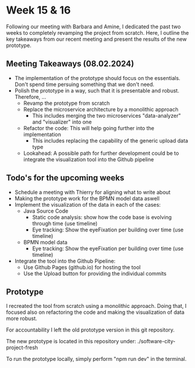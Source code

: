 # Week 15 & 16

Following our meeting with Barbara and Amine, I dedicated the past two weeks to completely revamping the project from scratch. Here, I outline the key takeaways from our recent meeting and present the results of the new prototype.

## Meeting Takeaways (08.02.2024)
* The implementation of the prototype should focus on the essentials. Don't spend time persuing something that we don't need.
* Polish the prototype in a way, such that it is presentable and robust. Therefore, ...
   * Revamp the prototype from scratch
   * Replace the microservice architecture by a monolithic approach
      * This includes merging the two microservices "data-analyzer" and "visualizer" into one
   * Refactor the code: This will help going further into the implementation
      * This includes replacing the capability of the generic upload data type
   * Lookahead: A possible path for further development could be to integrate the visualization tool into the Github pipeline


## Todo's for the upcoming weeks
* Schedule a meeting with Thierry for aligning what to write about
* Making the prototype work for the BPMN model data aswell
* Implement the visualization of the data in each of the cases:
   * Java Source Code
      * Static code analysis: show how the code base is evolving through time (use timeline)
      * Eye tracking: Show the eyeFixation per building over time (use timeline)
   * BPMN model data
      * Eye tracking: Show the eyeFixation per building over time (use timeline)
* Integrate the tool into the Github Pipeline:
   * Use Github Pages (github.io) for hosting the tool
   * Use the Upload button for providing the individual commits

## Prototype
I recreated the tool from scratch using a monolithic approach. Doing that, I focused also on refactoring the code and making the visualization of data more robust.

For accountability I left the old prototype version in this git repository.

The new prototype is located in this repository under: ./software-city-project-fresh

To run the prototype locally, simply perform "npm run dev" in the terminal.